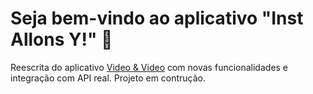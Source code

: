 # Seja bem-vindo ao aplicativo "Inst Allons Y!" 👋

Reescrita do aplicativo [Video & Video](https://github.com/rafvidaldev/video-e-video-rn-expo-2024) com novas funcionalidades e integração com API real. Projeto em contrução.